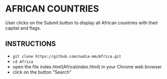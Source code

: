 # AFRICAN COUNTRIES
User clicks on the Submit button to display all African countries with their capital and flags.

## INSTRUCTIONS
- `git clone https://github.com/nadia-mm/Africa.git`
- `cd Africa`
- open the file index.html(Africa\index.html) in your Chrome web browser
- click on the button "Search"
